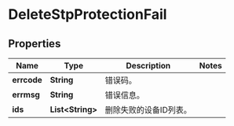
# DeleteStpProtectionFail

## Properties
Name | Type | Description | Notes
------------ | ------------- | ------------- | -------------
**errcode** | **String** | 错误码。 | 
**errmsg** | **String** | 错误信息。 | 
**ids** | **List&lt;String&gt;** | 删除失败的设备ID列表。 | 



